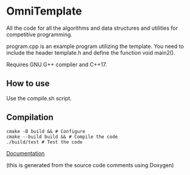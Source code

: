 # OmniTemplate
All the code for all the algorithms and data structures and utilities for competitive programming.

program.cpp is an example program utilizing the template. You need to include the header template.h and define the function void main2().

Requires GNU G++ compiler and C++17.

## How to use

Use the compile.sh script.

## Compilation

```
cmake -B build && # Configure
cmake --build build && # Compile the code
./build/test # Test the code
```

[Documentation](https://ramchandraapte.github.io/OmniTemplate/)

(this is generated from the source code comments using Doxygen)
